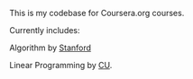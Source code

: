 This is my codebase for Coursera.org courses.

Currently includes:

Algorithm by [Stanford](https://class.coursera.org/algo2-002/class/index)

Linear Programming by [CU](https://class.coursera.org/linearprogramming-001/class).
